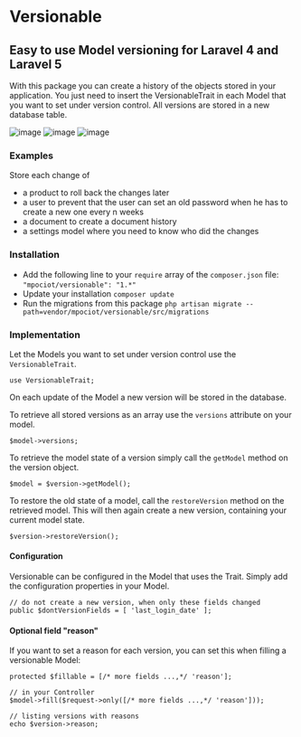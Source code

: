 # Versionable
## Easy to use Model versioning for Laravel 4 and Laravel 5

With this package you can create a history of the objects stored in your application. You just need to insert the VersionableTrait in each Model that you want to set under version control. All versions are stored in a new database table.

![image](http://img.shields.io/packagist/v/mpociot/versionable.svg?style=flat)
![image](http://img.shields.io/packagist/l/mpociot/versionable.svg?style=flat)
![image](http://img.shields.io/packagist/dt/mpociot/versionable.svg?style=flat)

### Examples

Store each change of
* a product to roll back the changes later
* a user to prevent that the user can set an old password when he has to create a new one every n weeks
* a document to create a document history
* a settings model where you need to know who did the changes

### Installation

* Add the following line to your `require` array of the `composer.json` file:
`"mpociot/versionable": "1.*"`
* Update your installation `composer update`
* Run the migrations from this package
`php artisan migrate --path=vendor/mpociot/versionable/src/migrations`

### Implementation

Let the Models you want to set under version control use the `VersionableTrait`.

    use VersionableTrait;

On each update of the Model a new version will be stored in the database.

To retrieve all stored versions as an array use the `versions` attribute on your model.

    $model->versions;

To retrieve the model state of a version simply call the `getModel` method on the version object.

    $model = $version->getModel();

To restore the old state of a model, call the `restoreVersion` method on the retrieved model. This will then again create a new version, containing your current model state.

    $version->restoreVersion();
    
#### Configuration

Versionable can be configured in the Model that uses the Trait. Simply add the configuration properties in your Model.

    // do not create a new version, when only these fields changed
    public $dontVersionFields = [ 'last_login_date' ];

#### Optional field "reason"

If you want to set a reason for each version, you can set this when filling a versionable Model:

    protected $fillable = [/* more fields ...,*/ 'reason'];
    
    // in your Controller
    $model->fill($request->only([/* more fields ...,*/ 'reason']));

    // listing versions with reasons
    echo $version->reason;
